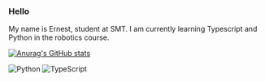 ### Hello

My name is Ernest, student at SMT. I am currently learning Typescript and Python in the robotics course.

[![Anurag's GitHub stats](https://github-readme-stats.vercel.app/api?username=Ernest-Choy)](https://github.com/anuraghazra/github-readme-stats)

![Python](https://img.shields.io/badge/python-3670A0?style=for-the-badge&logo=python&logoColor=ffdd54)
![TypeScript](https://img.shields.io/badge/typescript-%23007ACC.svg?style=for-the-badge&logo=typescript&logoColor=white)

